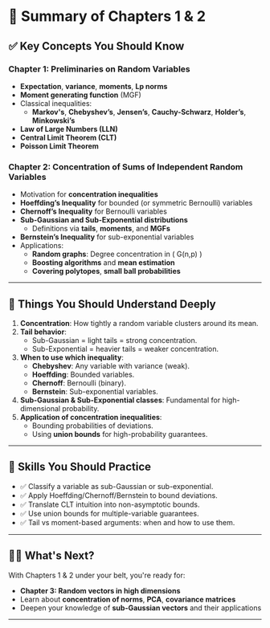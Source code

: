 
# 📘 Summary of Chapters 1 & 2

## ✅ Key Concepts You Should Know

### Chapter 1: Preliminaries on Random Variables
- **Expectation**, **variance**, **moments**, **Lp norms**
- **Moment generating function** (MGF)
- Classical inequalities:
  - **Markov's**, **Chebyshev’s**, **Jensen’s**, **Cauchy-Schwarz**, **Holder’s**, **Minkowski’s**
- **Law of Large Numbers (LLN)**
- **Central Limit Theorem (CLT)**
- **Poisson Limit Theorem**

### Chapter 2: Concentration of Sums of Independent Random Variables
- Motivation for **concentration inequalities**
- **Hoeffding’s Inequality** for bounded (or symmetric Bernoulli) variables
- **Chernoff’s Inequality** for Bernoulli variables
- **Sub-Gaussian and Sub-Exponential distributions**
  - Definitions via **tails**, **moments**, and **MGFs**
- **Bernstein’s Inequality** for sub-exponential variables
- Applications:
  - **Random graphs**: Degree concentration in \( G(n,p) \)
  - **Boosting algorithms** and **mean estimation**
  - **Covering polytopes**, **small ball probabilities**

---

## 🧠 Things You Should Understand Deeply

1. **Concentration**: How tightly a random variable clusters around its mean.
2. **Tail behavior**:
   - Sub-Gaussian = light tails = strong concentration.
   - Sub-Exponential = heavier tails = weaker concentration.
3. **When to use which inequality**:
   - **Chebyshev**: Any variable with variance (weak).
   - **Hoeffding**: Bounded variables.
   - **Chernoff**: Bernoulli (binary).
   - **Bernstein**: Sub-exponential variables.
4. **Sub-Gaussian & Sub-Exponential classes**: Fundamental for high-dimensional probability.
5. **Application of concentration inequalities**:
   - Bounding probabilities of deviations.
   - Using **union bounds** for high-probability guarantees.

---

## 🧰 Skills You Should Practice

- ✅ Classify a variable as sub-Gaussian or sub-exponential.
- ✅ Apply Hoeffding/Chernoff/Bernstein to bound deviations.
- ✅ Translate CLT intuition into non-asymptotic bounds.
- ✅ Use union bounds for multiple-variable guarantees.
- ✅ Tail vs moment-based arguments: when and how to use them.

---

## 🧗‍♂️ What's Next?

With Chapters 1 & 2 under your belt, you're ready for:

- **Chapter 3: Random vectors in high dimensions**
- Learn about **concentration of norms**, **PCA**, **covariance matrices**
- Deepen your knowledge of **sub-Gaussian vectors** and their applications

---
